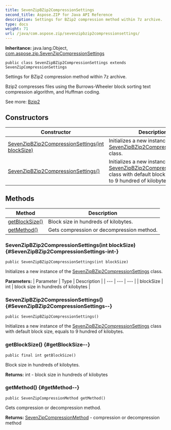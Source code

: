 ```yaml
---
title: SevenZipBZip2CompressionSettings
second_title: Aspose.ZIP for Java API Reference
description: Settings for BZip2 compression method within 7z archive.
type: docs
weight: 71
url: /java/com.aspose.zip/sevenzipbzip2compressionsettings/
---
```


**Inheritance:**
java.lang.Object, [com.aspose.zip.SevenZipCompressionSettings](../../com.aspose.zip/sevenzipcompressionsettings)
```
public class SevenZipBZip2CompressionSettings extends SevenZipCompressionSettings
```

Settings for BZip2 compression method within 7z archive.

Bzip2 compresses files using the Burrows-Wheeler block sorting text compression algorithm, and Huffman coding.

See more: [Bzip2][]


[Bzip2]: https://en.wikipedia.org/wiki/Bzip2
## Constructors

| Constructor | Description |
| --- | --- |
| [SevenZipBZip2CompressionSettings(int blockSize)](#SevenZipBZip2CompressionSettings-int-) | Initializes a new instance of the [SevenZipBZip2CompressionSettings](../../com.aspose.zip/sevenzipbzip2compressionsettings) class. |
| [SevenZipBZip2CompressionSettings()](#SevenZipBZip2CompressionSettings--) | Initializes a new instance of the [SevenZipBZip2CompressionSettings](../../com.aspose.zip/sevenzipbzip2compressionsettings) class with default block size, equals to 9 hundred of kilobytes. |
## Methods

| Method | Description |
| --- | --- |
| [getBlockSize()](#getBlockSize--) | Block size in hundreds of kilobytes. |
| [getMethod()](#getMethod--) | Gets compression or decompression method. |
### SevenZipBZip2CompressionSettings(int blockSize) {#SevenZipBZip2CompressionSettings-int-}
```
public SevenZipBZip2CompressionSettings(int blockSize)
```


Initializes a new instance of the [SevenZipBZip2CompressionSettings](../../com.aspose.zip/sevenzipbzip2compressionsettings) class.

**Parameters:**
| Parameter | Type | Description |
| --- | --- | --- |
| blockSize | int | block size in hundreds of kilobytes |

### SevenZipBZip2CompressionSettings() {#SevenZipBZip2CompressionSettings--}
```
public SevenZipBZip2CompressionSettings()
```


Initializes a new instance of the [SevenZipBZip2CompressionSettings](../../com.aspose.zip/sevenzipbzip2compressionsettings) class with default block size, equals to 9 hundred of kilobytes.

### getBlockSize() {#getBlockSize--}
```
public final int getBlockSize()
```


Block size in hundreds of kilobytes.

**Returns:**
int - block size in hundreds of kilobytes
### getMethod() {#getMethod--}
```
public SevenZipCompressionMethod getMethod()
```


Gets compression or decompression method.

**Returns:**
[SevenZipCompressionMethod](../../com.aspose.zip/sevenzipcompressionmethod) - compression or decompression method
